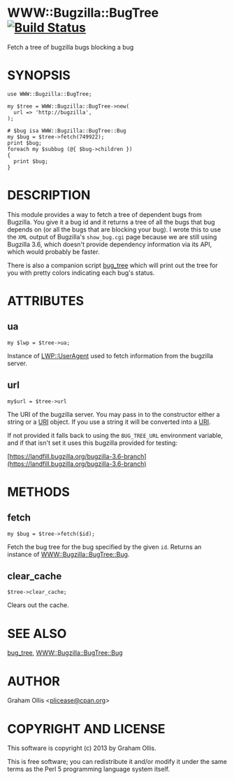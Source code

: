 # WWW::Bugzilla::BugTree [![Build Status](https://secure.travis-ci.org/plicease/WWW-Bugzilla-BugTree.png)](http://travis-ci.org/plicease/WWW-Bugzilla-BugTree)

Fetch a tree of bugzilla bugs blocking a bug

# SYNOPSIS

    use WWW::Bugzilla::BugTree;
    
    my $tree = WWW::Bugzilla::BugTree->new(
      url => 'http://bugzilla',
    );
    
    # $bug isa WWW::Bugzilla::BugTree::Bug
    my $bug = $tree->fetch(749922);
    print $bug;
    foreach my $subbug (@{ $bug->children })
    {
      print $bug;
    }

# DESCRIPTION

This module provides a way to fetch a tree of dependent bugs from Bugzilla.
You give it a bug id and it returns a tree of all the bugs that bug depends
on (or all the bugs that are blocking your bug).  I wrote this to use the
`XML` output of Bugzilla's `show_bug.cgi` page because we are still using
Bugzilla 3.6, which doesn't provide dependency information via its API, which
would probably be faster.

There is also a companion script [bug\_tree](https://metacpan.org/pod/bug_tree) which will print out the tree
for you with pretty colors indicating each bug's status.

# ATTRIBUTES

## ua

    my $lwp = $tree->ua;

Instance of [LWP::UserAgent](https://metacpan.org/pod/LWP::UserAgent) used to fetch information from the
bugzilla server.

## url

    my$url = $tree->url

The URI of the bugzilla server.  You may pass in to the constructor
either a string or a [URI](https://metacpan.org/pod/URI) object.  If you use a string it will
be converted into a [URI](https://metacpan.org/pod/URI).

If not provided it falls back to using the `BUG_TREE_URL` environment
variable, and if that isn't set it uses this bugzilla provided for
testing:

[https://landfill.bugzilla.org/bugzilla-3.6-branch](https://landfill.bugzilla.org/bugzilla-3.6-branch)

# METHODS

## fetch

    my $bug = $tree->fetch($id);

Fetch the bug tree for the bug specified by the given `id`.  Returns
an instance of [WWW::Bugzilla::BugTree::Bug](https://metacpan.org/pod/WWW::Bugzilla::BugTree::Bug).

## clear\_cache

    $tree->clear_cache;

Clears out the cache.

# SEE ALSO

[bug\_tree](https://metacpan.org/pod/bug_tree), [WWW::Bugzilla::BugTree::Bug](https://metacpan.org/pod/WWW::Bugzilla::BugTree::Bug)

# AUTHOR

Graham Ollis &lt;plicease@cpan.org>

# COPYRIGHT AND LICENSE

This software is copyright (c) 2013 by Graham Ollis.

This is free software; you can redistribute it and/or modify it under
the same terms as the Perl 5 programming language system itself.
